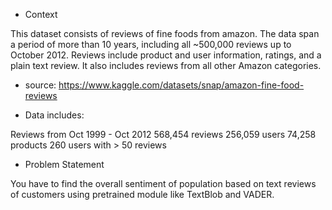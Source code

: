 - Context
  
This dataset consists of reviews of fine foods from amazon.
The data span a period of more than 10 years, including all ~500,000 reviews up to October 2012.
Reviews include product and user information, ratings, and a plain text review.
It also includes reviews from all other Amazon categories.

- source: https://www.kaggle.com/datasets/snap/amazon-fine-food-reviews

- Data includes:

Reviews from Oct 1999 - Oct 2012
568,454 reviews
256,059 users
74,258 products
260 users with > 50 reviews

- Problem Statement

You have to find the overall sentiment of population based on text reviews of customers using pretrained module like TextBlob and VADER.

